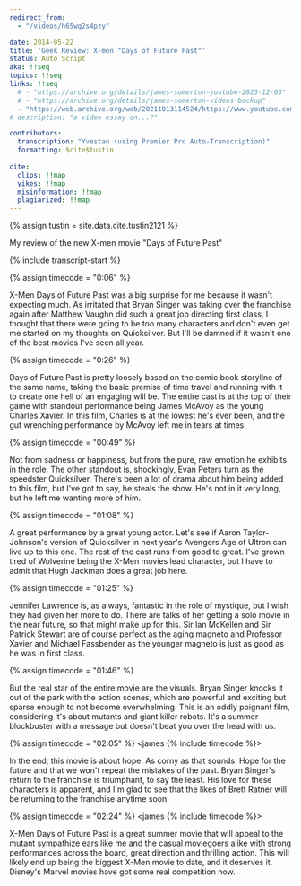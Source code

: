 ```yaml
---
redirect_from:
  - "/videos/h65wg2s4pzy"

date: 2014-05-22
title: 'Geek Review: X-men "Days of Future Past"'
status: Auto Script
aka: !!seq
topics: !!seq
links: !!seq
  # - "https://archive.org/details/james-somerton-youtube-2023-12-03"
  # - "https://archive.org/details/james-somerton-videos-backup"
  - "https://web.archive.org/web/20211013114524/https://www.youtube.com/watch?v=H65WG2s4pz"
# description: "a video essay on...?"

contributors:
  transcription: "Yvestan (using Premier Pro Auto-Transcription)"
  formatting: $cite$tustin
  
cite:
  clips: !!map
  yikes: !!map
  misinformation: !!map
  plagiarized: !!map
---
```

{% assign tustin = site.data.cite.tustin2121 %}

<compare>
<credits class="desc">

My review of the new X-men movie "Days of Future Past"

</credits>
</compare>

{% include transcript-start %}

{% assign timecode = "0:06" %}

<compare>
<james {% include timecode %}>

X-Men Days of Future Past was a big surprise for me because it wasn't expecting much. As irritated that Bryan Singer was taking over the franchise again after Matthew Vaughn did such a great job directing first class, I thought that there were going to be too many characters and don't even get me started on my thoughts on Quicksilver. But I'll be damned if it wasn't one of the best movies I've seen all year.

</james>
<from></from>
{% assign timecode = "0:26" %}
<james {% include timecode %}>

Days of Future Past is pretty loosely based on the comic book storyline of the same name, taking the basic premise of time travel and running with it to create one hell of an engaging will be. The entire cast is at the top of their game with standout performance being James McAvoy as the young Charles Xavier. In this film, Charles is at the lowest he's ever been, and the gut wrenching performance by McAvoy left me in tears at times.

</james>
<from></from>
{% assign timecode = "00:49" %}
<james {% include timecode %}>

Not from sadness or happiness, but from the pure, raw emotion he exhibits in the role. The other standout is, shockingly, Evan Peters turn as the speedster Quicksilver. There's been a lot of drama about him being added to this film, but I've got to say, he steals the show. He's not in it very long, but he left me wanting more of him.

</james>
<from></from>
{% assign timecode = "01:08" %}
<james {% include timecode %}>

A great performance by a great young actor. Let's see if Aaron Taylor-Johnson's version of Quicksilver in next year's Avengers Age of Ultron can live up to this one. The rest of the cast runs from good to great. I've grown tired of Wolverine being the X-Men movies lead character, but I have to admit that Hugh Jackman does a great job here.

</james>
<from></from>
{% assign timecode = "01:25" %}
<james {% include timecode %}>

Jennifer Lawrence is, as always, fantastic in the role of mystique, but I wish they had given her more to do. There are talks of her getting a solo movie in the near future, so that might make up for this. Sir Ian McKellen and Sir Patrick Stewart are of course perfect as the aging magneto and Professor Xavier and Michael Fassbender as the younger magneto is just as good as he was in first class.

</james>
<from></from>
{% assign timecode = "01:46" %}
<james {% include timecode %}>

But the real star of the entire movie are the visuals. Bryan Singer knocks it out of the park with the action scenes, which are powerful and exciting but sparse enough to not become overwhelming. This is an oddly poignant film, considering it's about mutants and giant killer robots. It's a summer blockbuster with a message but doesn't beat you over the head with us.

</james>
<from></from>
</compare>

{% assign timecode = "02:05" %}
<compare>
<james {% include timecode %}>

In the end, this movie is about hope. As corny as that sounds. Hope for the future and that we won't repeat the mistakes of the past. Bryan Singer's return to the franchise is triumphant, to say the least. His love for these characters is apparent, and I'm glad to see that the likes of Brett Ratner will be returning to the franchise anytime soon.

</james>
<from></from>
</compare>

{% assign timecode = "02:24" %}
<compare>
<james {% include timecode %}>

X-Men Days of Future Past is a great summer movie that will appeal to the mutant sympathize ears like me and the casual moviegoers alike with strong performances across the board, great direction and thrilling action. This will likely end up being the biggest X-Men movie to date, and it deserves it. Disney's Marvel movies have got some real competition now.

</james>
<from></from>
</compare>

